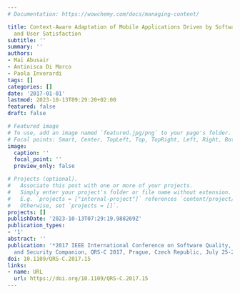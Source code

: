 ```yaml
---
# Documentation: https://wowchemy.com/docs/managing-content/

title: Context-Aware Adaptation of Mobile Applications Driven by Software Quality
  and User Satisfaction
subtitle: ''
summary: ''
authors:
- Mai Abusair
- Antinisca Di Marco
- Paola Inverardi
tags: []
categories: []
date: '2017-01-01'
lastmod: 2023-10-13T09:29:20+02:00
featured: false
draft: false

# Featured image
# To use, add an image named `featured.jpg/png` to your page's folder.
# Focal points: Smart, Center, TopLeft, Top, TopRight, Left, Right, BottomLeft, Bottom, BottomRight.
image:
  caption: ''
  focal_point: ''
  preview_only: false

# Projects (optional).
#   Associate this post with one or more of your projects.
#   Simply enter your project's folder or file name without extension.
#   E.g. `projects = ["internal-project"]` references `content/project/deep-learning/index.md`.
#   Otherwise, set `projects = []`.
projects: []
publishDate: '2023-10-13T07:29:19.988269Z'
publication_types:
- '1'
abstract: ''
publication: '*2017 IEEE International Conference on Software Quality, Reliability
  and Security Companion, QRS-C 2017, Prague, Czech Republic, July 25-29, 2017*'
doi: 10.1109/QRS-C.2017.15
links:
- name: URL
  url: https://doi.org/10.1109/QRS-C.2017.15
---
```

